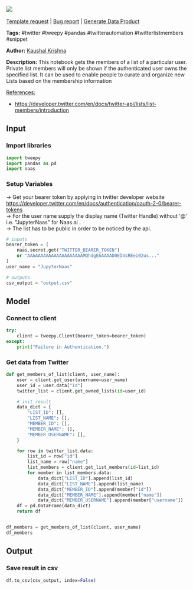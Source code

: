 <a href="https://app.naas.ai/user-redirect/naas/downloader?url=https://raw.githubusercontent.com/jupyter-naas/awesome-notebooks/master/Twitter/Twitter_Get_members_of%20list.ipynb" target="_parent"><img src="https://naasai-public.s3.eu-west-3.amazonaws.com/open_in_naas.svg"/></a><br><br><a href="https://github.com/jupyter-naas/awesome-notebooks/issues/new?assignees=&labels=&template=template-request.md&title=Tool+-+Action+of+the+notebook+">Template request</a> | <a href="https://github.com/jupyter-naas/awesome-notebooks/issues/new?assignees=&labels=bug&template=bug_report.md&title=Twitter+-+Get+members+of+list:+Error+short+description">Bug report</a> | <a href="https://app.naas.ai/user-redirect/naas/downloader?url=https://raw.githubusercontent.com/jupyter-naas/awesome-notebooks/master/Naas/Naas_Start_data_product.ipynb" target="_parent">Generate Data Product</a>

**Tags:** #twitter #tweepy #pandas #twitterautomation #twitterlistmembers #snippet

**Author:** [Kaushal Krishna](https://www.linkedin.com/in/kaushal-krishna-a48959153)

**Description:** This notebook gets the members of a list of a particular user. Private list members will only be shown if the authenticated user owns the specified list. It can be used to enable people to curate and organize new Lists based on the membership information

<u>References:</u>
- https://developer.twitter.com/en/docs/twitter-api/lists/list-members/introduction

## Input

### Import libraries


```python
import tweepy
import pandas as pd
import naas
```

### Setup Variables
-> Get your bearer token by applying in twitter developer website https://developer.twitter.com/en/docs/authentication/oauth-2-0/bearer-tokens            
-> For the user name supply the display name (Twitter Handle) without '@' i.e.  "JupyterNaas" for Naas.ai .                                                                                                                                                                                      
-> The list has to be public in order to be noticed by the api.


```python
# inputs
bearer_token = (
    naas.secret.get("TWITTER_BEARER_TOKEN")
    or "AAAAAAAAAAAAAAAAAAAAAMQhdgEAAAAAD0EI4sREei02us..."
)
user_name = "JupyterNaas"

# outputs
csv_output = "output.csv"
```

## Model

### Connect to client


```python
try:
    client = tweepy.Client(bearer_token=bearer_token)
except:
    print("Failure in Authentication.")
```

### Get data from Twitter


```python
def get_members_of_list(client, user_name):
    user = client.get_user(username=user_name)
    user_id = user.data["id"]
    twitter_list = client.get_owned_lists(id=user_id)

    # init result
    data_dict = {
        "LIST_ID": [],
        "LIST_NAME": [],
        "MEMBER_ID": [],
        "MEMBER_NAME": [],
        "MEMBER_USERNAME": [],
    }

    for row in twitter_list.data:
        list_id = row["id"]
        list_name = row["name"]
        list_members = client.get_list_members(id=list_id)
        for member in list_members.data:
            data_dict["LIST_ID"].append(list_id)
            data_dict["LIST_NAME"].append(list_name)
            data_dict["MEMBER_ID"].append(member["id"])
            data_dict["MEMBER_NAME"].append(member["name"])
            data_dict["MEMBER_USERNAME"].append(member["username"])
    df = pd.DataFrame(data_dict)
    return df


df_members = get_members_of_list(client, user_name)
df_members
```

## Output

### Save result in csv


```python
df.to_csv(csv_output, index=False)
```
